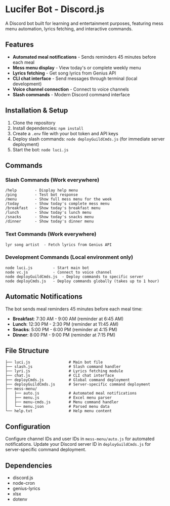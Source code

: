 # Lucifer Bot - Discord.js

A Discord bot built for learning and entertainment purposes, featuring mess menu automation, lyrics fetching, and interactive commands.

## Features

- **Automated meal notifications** - Sends reminders 45 minutes before each meal
- **Mess menu display** - View today's or complete weekly menu
- **Lyrics fetching** - Get song lyrics from Genius API
- **CLI chat interface** - Send messages through terminal (local development)
- **Voice channel connection** - Connect to voice channels
- **Slash commands** - Modern Discord command interface

## Installation & Setup

1. Clone the repository
2. Install dependencies: `npm install`
3. Create a `.env` file with your bot token and API keys
4. Deploy slash commands: `node deployGuildCmds.js` (for immediate server deployment)
5. Start the bot: `node luci.js`

## Commands

### Slash Commands (Work everywhere)

```
/help        - Display help menu
/ping        - Test bot response
/menu        - Show full mess menu for the week
/today       - Show today's complete mess menu
/breakfast   - Show today's breakfast menu
/lunch       - Show today's lunch menu
/snacks      - Show today's snacks menu
/dinner      - Show today's dinner menu
```

### Text Commands (Work everywhere)

```
lyr song artist  - Fetch lyrics from Genius API
```

### Development Commands (Local environment only)

```
node luci.js         - Start main bot
node vc.js           - Connect to voice channel
node deployGuildCmds.js  - Deploy commands to specific server
node deployCmds.js   - Deploy commands globally (takes up to 1 hour)
```

## Automatic Notifications

The bot sends meal reminders 45 minutes before each meal time:

- **Breakfast**: 7:30 AM - 9:00 AM (reminder at 6:45 AM)
- **Lunch**: 12:30 PM - 2:30 PM (reminder at 11:45 AM)
- **Snacks**: 5:00 PM - 6:00 PM (reminder at 4:15 PM)
- **Dinner**: 8:00 PM - 9:00 PM (reminder at 7:15 PM)

## File Structure

```
├── luci.js                 # Main bot file
├── slash.js                # Slash command handler
├── lyri.js                 # Lyrics fetching module
├── chat.js                 # CLI chat interface
├── deployCmds.js           # Global command deployment
├── deployGuildCmds.js      # Server-specific command deployment
├── mess-menu/
│   ├── auto.js             # Automated meal notifications
│   ├── menu.js             # Excel menu parser
│   ├── menu-cmds.js        # Menu command handler
│   └── menu.json           # Parsed menu data
└── help.txt                # Help menu content
```

## Configuration

Configure channel IDs and user IDs in `mess-menu/auto.js` for automated notifications. Update your Discord server ID in `deployGuildCmds.js` for server-specific command deployment.

## Dependencies

- discord.js
- node-cron
- genius-lyrics
- xlsx
- dotenv
